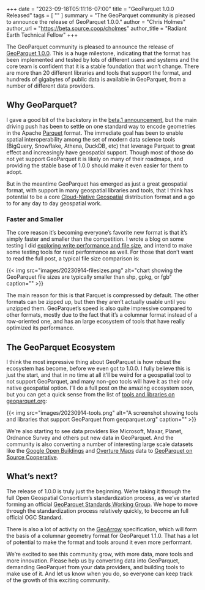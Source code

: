 +++
date = "2023-09-18T05:11:16-07:00"
title = "GeoParquet 1.0.0 Released"
tags = [ ""
]
summary = "The GeoParquet community is pleased to announce the release of GeoParquet 1.0.0."
author = "Chris Holmes"
author_url = "https://beta.source.coop/cholmes"
author_title = "Radiant Earth Technical Fellow"
+++

The GeoParquet community is pleased to announce the release of [GeoParquet 1.0.0](https://geoparquet.org/releases/). This is a huge milestone, indicating that the format has been implemented and tested by lots of different users and systems and the core team is confident that it is a stable foundation that won’t change. There are more than 20 different libraries and tools that support the format, and hundreds of gigabytes of public data is available in GeoParquet, from a number of different data providers.

## Why GeoParquet?
I gave a good bit of the backstory in the [beta.1 announcement](https://cholmes.medium.com/geoparquet-1-0-0-beta-1-released-6390ecb4c6d0), but the main driving push has been to settle on one standard way to encode geometries in the Apache [Parquet](https://parquet.apache.org/) format. The immediate goal has been to enable spatial interoperability among the set of modern data science tools (BigQuery, Snowflake, Athena, DuckDB, etc) that leverage Parquet to great effect and increasingly have geospatial support. Though most of those do not yet support GeoParquet it is likely on many of their roadmaps, and providing the stable base of 1.0.0 should make it even easier for them to adopt.

But in the meantime GeoParquet has emerged as just a great geospatial format, with support in many geospatial libraries and tools, that I think has potential to be a core [Cloud-Native Geospatial](https://cloudnativegeo.org/) distribution format and a go to for any day to day geospatial work.

### Faster and Smaller
The core reason it’s becoming everyone’s favorite new format is that it’s simply faster and smaller than the competition. I wrote a blog on some testing I did [exploring write performance and file size](/blog/2023/08/performance-explorations-of-geoparquet-and-duckdb/), and intend to make some testing tools for read performance as well. For those that don’t want to read the full post, a typical file size comparison is:

{{< img src="images/20230914-filesizes.png" alt="chart showing the GeoParquet file sizes are typically smaller than shp, gpkg, or fgb" caption="" >}}

The main reason for this is that Parquet is compressed by default. The other formats can be zipped up, but then they aren’t actually usable until you unzipped them. GeoParquet’s speed is also quite impressive compared to other formats, mostly due to the fact that it’s a columnar format instead of a row-oriented one, and has an large ecosystem of tools that have really optimized its performance.

## The GeoParquet Ecosystem
I think the most impressive thing about GeoParquet is how robust the ecosystem has become, before we even got to 1.0.0. I fully believe this is just the start, and that in no time at all it’ll be weird for a geospatial tool to not support GeoParquet, and many non-geo tools will have it as their only native geospatial option. I’ll do a full post on the amazing ecosystem soon, but you can get a quick sense from the list of [tools and libraries on geoparquet.org](https://geoparquet.org/#implementations):

{{< img src="images/20230914-tools.png" alt="A screenshot showing tools and libraries that support GeoParquet from geoparquet.org" caption="" >}}

We’re also starting to see data providers like Microsoft, Maxar, Planet, Ordnance Survey and others put new data in GeoParquet. And the community is also converting a number of interesting large scale datasets like the [Google Open Buildings](https://beta.source.coop/repositories/cholmes/google-open-buildings/description) and [Overture Maps](https://beta.source.coop/cholmes/overture) data to [GeoParquet on Source Cooperative](https://beta.source.coop/repositories?tags=geoparquet).

## What’s next?
The release of 1.0.0 is truly just the beginning. We’re taking it through the full Open Geospatial Consortium’s standardization process, as we’ve started forming an official [GeoParquet Standards Working Group](https://portal.ogc.org/files/103450). We hope to move through the standardization process relatively quickly, to become an full official OGC Standard.

There is also a lot of activity on the [GeoArrow](https://geoarrow.org/) specification, which will form the basis of a columnar geometry format for GeoParquet 1.1.0. That has a lot of potential to make the format and tools around it even more performant.

We’re excited to see this community grow, with more data, more tools and more innovation. Please help us by converting data into GeoParquet, demanding GeoParquet from your data providers, and building tools to make use of it. And let us know when you do, so everyone can keep track of the growth of this exciting community.